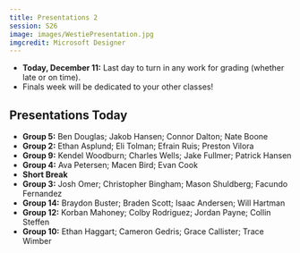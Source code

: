 ```yaml
---
title: Presentations 2
session: S26
image: images/WestiePresentation.jpg
imgcredit: Microsoft Designer
---
```


* **Today, December 11:** Last day to turn in any work for grading (whether late or on time).
* Finals week will be dedicated to your other classes!

## Presentations Today
* **Group 5:** Ben Douglas; Jakob Hansen; Connor Dalton; Nate Boone
* **Group 2:** Ethan Asplund; Eli Tolman; Efrain Ruis; Preston Vilora
* **Group 9:** Kendel Woodburn; Charles Wells; Jake Fullmer; Patrick Hansen
* **Group 4:** Ava Petersen; Macen Bird; Evan Cook
* **Short Break**
* **Group 3:** Josh Omer; Christopher Bingham; Mason Shuldberg; Facundo Fernandez
* **Group 14:** Braydon Buster; Braden Scott; Isaac Andersen; Will Hartman
* **Group 12:** Korban Mahoney; Colby Rodriguez; Jordan Payne; Collin Steffen
* **Group 10:** Ethan Haggart; Cameron Gedris; Grace Callister; Trace Wimber